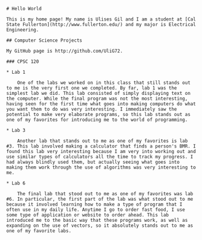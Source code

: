     # Hello World

    This is my home page! My name is Ulises Gil and I am a student at [Cal State Fullerton](http://www.fullerton.edu/) and my major is Electrical Engineering.

    ## Computer Science Projects

    My GitHub page is http://github.com/UliG72.

    ### CPSC 120

    * Lab 1

        One of the labs we worked on in this class that still stands out to me is the very first one we completed. By far, lab 1 was the simplest lab we did. This lab consisted of simply displaying text on the computer. While the final program was not the most interesting, having seen for the first time what goes into making computers do what you want them to do was very interesting. I immediately saw the potential to make very elaborate programs, so this lab stands out as one of my favorites for introducing me to the world of programming.

    * Lab 3

        Another lab that stands out to me as one of my favorites is lab #3. This lab involved making a calculator that finds a person's BMR. I found this lab very interesting because I am very into working out and use similar types of calculators all the time to track my progress. I had always blindly used them, but actually seeing what goes into making them work through the use of algorithms was very interesting to me.

    * Lab 6

        The final lab that stood out to me as one of my favorites was lab #6. In particular, the first part of the lab was what stood out to me because it involved learning how to make a type of program that I often use in my daily life. Anytime I go to order fast food, I use some type of application or website to order ahead. This lab introduced me to the basic way that these programs work, as well as expanding on the use of vectors, so it absolutely stands out to me as one of my favorite labs. 
